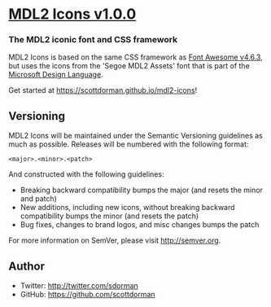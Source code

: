 # [MDL2 Icons v1.0.0](https://scottdorman.github.io/mdl2-icons/)
### The MDL2 iconic font and CSS framework

MDL2 Icons is based on the same CSS framework as [Font Awesome v4.6.3](http://fontawesome.io),
but uses the icons from the 'Segoe MDL2 Assets' font that is part of the 
[Microsoft Design Language](https://developer.microsoft.com/en-us/windows/design/microsoft-design-language).

Get started at https://scottdorman.github.io/mdl2-icons!

## Versioning

MDL2 Icons will be maintained under the Semantic Versioning guidelines as much as possible. Releases will be numbered
with the following format:

`<major>.<minor>.<patch>`

And constructed with the following guidelines:

* Breaking backward compatibility bumps the major (and resets the minor and patch)
* New additions, including new icons, without breaking backward compatibility bumps the minor (and resets the patch)
* Bug fixes, changes to brand logos, and misc changes bumps the patch

For more information on SemVer, please visit http://semver.org.

## Author
- Twitter: http://twitter.com/sdorman
- GitHub: https://github.com/scottdorman

